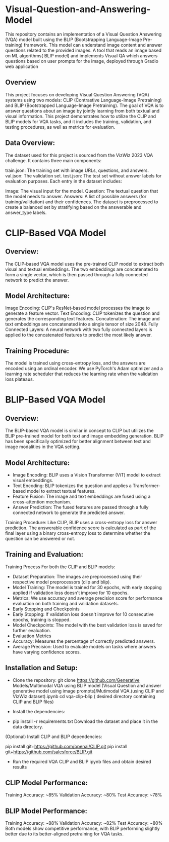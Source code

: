 # Visual-Question-and-Answering-Model
This repository contains an implementation of a Visual Question Answering (VQA) model built using the BLIP (Bootstrapping Language-Image Pre-training) framework. This model can understand image content and answer questions related to the provided images.
A tool that reads an image based on ML algorithms( BLIP model) and implements Visual QA which answers questions based on user prompts for the image, deployed through Gradio web application

Overview
---------
This project focuses on developing Visual Question Answering (VQA) systems using two models: CLIP (Contrastive Language-Image Pretraining) and BLIP (Bootstrapped Language-Image Pretraining). The goal of VQA is to answer questions about an image by jointly learning from both textual and visual information. This project demonstrates how to utilize the CLIP and BLIP models for VQA tasks, and it includes the training, validation, and testing procedures, as well as metrics for evaluation.

Data Overview:
--------------
The dataset used for this project is sourced from the VizWiz 2023 VQA challenge. It contains three main components:

train.json: The training set with image URLs, questions, and answers.
val.json: The validation set.
test.json: The test set without answer labels for evaluation purposes.
Each entry in the dataset includes:

Image: The visual input for the model.
Question: The textual question that the model needs to answer.
Answers: A list of possible answers (for training/validation) and their confidences.
The dataset is preprocessed to create a balanced set by stratifying based on the answerable and answer_type labels.

# CLIP-Based VQA Model

Overview:
---------
The CLIP-based VQA model uses the pre-trained CLIP model to extract both visual and textual embeddings. The two embeddings are concatenated to form a single vector, which is then passed through a fully connected network to predict the answer.

Model Architecture:
--------------------
Image Encoding: CLIP's ResNet-based model processes the image to generate a feature vector.
Text Encoding: CLIP tokenizes the question and generates the corresponding text features.
Concatenation: The image and text embeddings are concatenated into a single tensor of size 2048.
Fully Connected Layers: A neural network with two fully connected layers is applied to the concatenated features to predict the most likely answer.

Training Procedure:
--------------------
The model is trained using cross-entropy loss, and the answers are encoded using an ordinal encoder. We use PyTorch's Adam optimizer and a learning rate scheduler that reduces the learning rate when the validation loss plateaus.

# BLIP-Based VQA Model
Overview:
---------
The BLIP-based VQA model is similar in concept to CLIP but utilizes the BLIP pre-trained model for both text and image embedding generation. BLIP has been specifically optimized for better alignment between text and image modalities in the VQA setting.

Model Architecture:
--------------------
- Image Encoding: BLIP uses a Vision Transformer (ViT) model to extract visual embeddings.
- Text Encoding: BLIP tokenizes the question and applies a Transformer-based model to extract textual features.
- Feature Fusion: The image and text embeddings are fused using a cross-attention mechanism.
- Answer Prediction: The fused features are passed through a fully connected network to generate the predicted answer.
  
Training Procedure:
Like CLIP, BLIP uses a cross-entropy loss for answer prediction. The answerable confidence score is calculated as part of the final layer using a binary cross-entropy loss to determine whether the question can be answered or not.

Training and Evaluation:
-------------------------
Training Process
For both the CLIP and BLIP models:

- Dataset Preparation: The images are preprocessed using their respective model preprocessors (clip and blip).
- Model Training: The model is trained for 30 epochs, with early stopping applied if validation loss doesn't improve for 10 epochs.
- Metrics: We use accuracy and average precision score for performance evaluation on both training and validation datasets.
- Early Stopping and Checkpoints
- Early Stopping: If validation loss doesn't improve for 10 consecutive epochs, training is stopped.
- Model Checkpoints: The model with the best validation loss is saved for further evaluation.
- Evaluation Metrics
- Accuracy: Measures the percentage of correctly predicted answers.
- Average Precision: Used to evaluate models on tasks where answers have varying confidence scores.

Installation and Setup:
-----------------------
- Clone the repository:
git clone https://github.com/Generative Models/Multimodal VQA using BLIP model (Visual Question and answer generative model using image prompts)/Mutimodal VQA.(using CLIP and VizWiz dataset).ipynb
cd vqa-clip-blip ( desired directory containing CLIP and BLIP files)

- Install the dependencies:

- pip install -r requirements.txt
Download the dataset and place it in the data directory.

(Optional) Install CLIP and BLIP dependencies:

pip install git+https://github.com/openai/CLIP.git
pip install git+https://github.com/salesforce/BLIP.git

- Run the required VQA CLIP and BLIP ipynb files and obtain desired results

CLIP Model Performance:
------------------------
Training Accuracy: ~85%
Validation Accuracy: ~80%
Test Accuracy: ~78%

BLIP Model Performance:
------------------------
Training Accuracy: ~88%
Validation Accuracy: ~82%
Test Accuracy: ~80%
Both models show competitive performance, with BLIP performing slightly better due to its better-aligned pretraining for VQA tasks.





